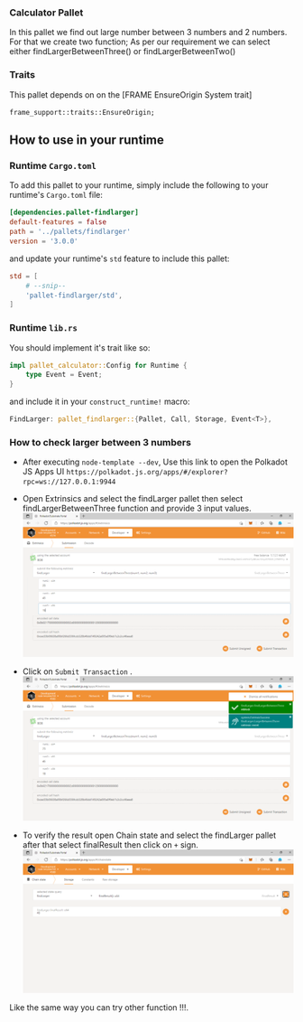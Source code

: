 
### Calculator Pallet

In this pallet we find out large number between 3 numbers and 2 numbers. For that we create two function; As per our requirement we can select either findLargerBetweenThree()
or findLargerBetweenTwo()
### Traits

This pallet depends on on the [FRAME EnsureOrigin System trait]
```
frame_support::traits::EnsureOrigin;
```
## How to use in your runtime

### Runtime `Cargo.toml`

To add this pallet to your runtime, simply include the following to your runtime's `Cargo.toml` file:

```TOML
[dependencies.pallet-findlarger]
default-features = false
path = '../pallets/findlarger'
version = '3.0.0'
```

and update your runtime's `std` feature to include this pallet:

```TOML
std = [
    # --snip--
    'pallet-findlarger/std',
]
```

### Runtime `lib.rs`

You should implement it's trait like so:

```rust
impl pallet_calculator::Config for Runtime {
	type Event = Event;
}
```

and include it in your `construct_runtime!` macro:

```rust
FindLarger: pallet_findlarger::{Pallet, Call, Storage, Event<T>},
```
### How to check larger between 3 numbers

* After executing `node-template --dev`, Use this link to open the Polkadot JS Apps UI `https://polkadot.js.org/apps/#/explorer?rpc=ws://127.0.0.1:9944`
  
* Open Extrinsics and select the findLarger pallet then select findLargerBetweenThree function and provide 3 input values.
 ![img3.png](img3.png)

* Click on `Submit Transaction` .
 ![img4.png](img4.png)

* To verify the result open Chain state and select the findLarger pallet after that select finalResult then click on `+` sign.
 ![img5.png](img5.png)

Like the same way you can try other function !!!.


